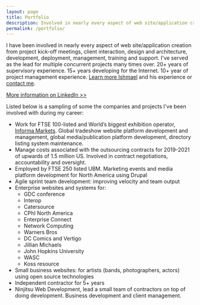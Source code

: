 ```yaml
---
layout: page
title: Portfolio
description: Involved in nearly every aspect of web site/application creation from project kick-off meetings, client interaction, design and architecture, development, deployment, management, platform development, scaling, training and support.
permalink: /portfolio/
---
```

<p>I have been involved in nearly every aspect of web site/application creation from project kick-off meetings, client interaction, design and architecture, development, deployment, management, training and support. I've served as the lead for multiple concurrent projects many times over. 20+ years of supervisory experience. 15+ years developing for the Internet. 10+ year of project management experience. <a href="/about/" title="Learn more about Ishmael Sanchez">Learn more Ishmael</a> and his experience or <a title="Contact Ishmael" href="/contact/">contact me</a>.</p> <a href="https://www.linkedin.com/in/ishmaelsanchez/" title="Ishmael Sanchez's LinkedIn profile">More information on LinkedIn >></a> </p>

<p>Listed below is a sampling of some the companies and projects I've been involved with during my career:</p>
<ul>
 <li>Work for FTSE 100-listed and World’s biggest exhibition operator, <a href="https://www.informamarkets.com">Informa Markets</a>. Global tradeshow website platform development and management, global media/publication platform development, directory listing system maintenance.
</li>
 <li>Manage costs associated with the outsourcing contracts for 2019-2021 of upwards of 1.5 million US. Involved in contract negotiations, accountability and oversight.
</li>
 <li>Employed by FTSE 250 listed UBM. Marketing events and media platform development for North America using Drupal</li>
 <li>Agile sprint team development: improving velocity and team output</li>
 <li>Enterprise websites and systems for: 
   <ul>
     <li>GDC conference</li>
     <li>Interop</li>
     <li>Catersource</li>
     <li>CPhI North America</li>
     <li>Enterprise Connect</li>
     <li>Network Computing</li>
     <li>Warners Bros</li>
     <li>DC Comics and Vertigo</li>
     <li>Jillian Michaels</li>
     <li>John Hopkins University</li>
     <li>WASC</li>
     <li>Koss resource</li>
   </ul>
 </li>
 <li>Small business websites: for artists (bands, photographers, actors) using open source technologies</li>
 <li>Independent contractor for 5+ years </li>
 <li>Ninjitsu Web Development, lead a small team of contractors on top of doing development. Business development and client management.</li>
</ul>
